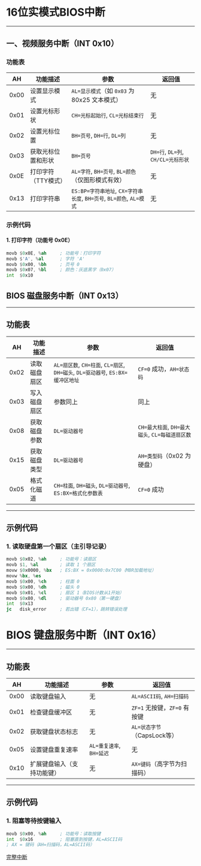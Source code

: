 # 16位实模式BIOS中断

---

## 一、视频服务中断（INT 0x10）

### 功能表
| AH   | 功能描述               | 参数                                                                 | 返回值               |
|------|------------------------|----------------------------------------------------------------------|----------------------|
| 0x00 | 设置显示模式           | `AL=显示模式`（如 `0x03` 为 80x25 文本模式）                        | 无                   |
| 0x01 | 设置光标形状           | `CH=光标起始行`, `CL=光标结束行`                                    | 无                   |
| 0x02 | 设置光标位置           | `BH=页号`, `DH=行`, `DL=列`                                         | 无                   |
| 0x03 | 获取光标位置和形状     | `BH=页号`                                                           | `DH=行`, `DL=列`, `CH/CL=光标形状` |
| 0x0E | 打印字符（TTY模式）    | `AL=字符`, `BH=页号`, `BL=颜色`（仅图形模式有效）                   | 无                   |
| 0x13 | 打印字符串             | `ES:BP=字符串地址`, `CX=字符串长度`, `BH=页号`, `BL=颜色`, `AL=模式` | 无                   |

### 示例代码
#### 1. 打印字符（功能号 0x0E）
```asm
movb $0x0E, %ah     ; 功能号：打印字符
movb $'A', %al      ; 字符 'A'
movb $0x00, %bh     ; 页号 0
movb $0x07, %bl     ; 颜色：灰底黑字（0x07）
int  $0x10
```

## BIOS 磁盘服务中断（INT 0x13）

---

## 功能表

| AH   | 功能描述               | 参数                                                                 | 返回值               |
|------|------------------------|----------------------------------------------------------------------|----------------------|
| 0x02 | 读取磁盘扇区           | `AL=扇区数`, `CH=柱面`, `CL=扇区`, `DH=磁头`, `DL=驱动器号`, `ES:BX=缓冲区地址` | `CF=0` 成功，`AH=状态码` |
| 0x03 | 写入磁盘扇区           | 参数同上                                                             | 同上                 |
| 0x08 | 获取磁盘参数           | `DL=驱动器号`                                                       | `CH=最大柱面`, `DH=最大磁头`, `CL=每磁道扇区数` |
| 0x15 | 获取磁盘类型           | `DL=驱动器号`                                                       | `AH=类型码`（0x02 为硬盘） |
| 0x05 | 格式化磁道             | `CH=柱面`, `DH=磁头`, `DL=驱动器号`, `ES:BX=格式化参数表`            | `CF=0` 成功          |

---

## 示例代码

### 1. 读取硬盘第一个扇区（主引导记录）
```asm
movb $0x02, %ah     ; 功能号：读扇区
movb $1, %al        ; 读取 1 个扇区
movw $0x0000, %bx   ; ES:BX = 0x0000:0x7C00（MBR加载地址）
movw %bx, %es
movb $0x00, %ch     ; 柱面 0
movb $0x00, %dh     ; 磁头 0
movb $0x01, %cl     ; 扇区 1（BIOS计数从1开始）
movb $0x80, %dl     ; 驱动器号 0x80（第一硬盘）
int  $0x13
jc   disk_error     ; 若出错（CF=1），跳转错误处理
```


# BIOS 键盘服务中断（INT 0x16）

---

## 功能表

| AH   | 功能描述               | 参数              | 返回值               |
|------|------------------------|-------------------|----------------------|
| 0x00 | 读取键盘输入           | 无                | `AL=ASCII码`, `AH=扫描码` |
| 0x01 | 检查键盘缓冲区         | 无                | `ZF=1` 无按键，`ZF=0` 有按键 |
| 0x02 | 获取键盘状态标志       | 无                | `AL=状态字节`（CapsLock等） |
| 0x05 | 设置键盘重复速率       | `AL=重复速率`, `BH=延迟` | 无                 |
| 0x10 | 扩展键盘输入（支持功能键） | 无               | `AX=键码`（高字节为扫描码） |

---

## 示例代码

### 1. 阻塞等待按键输入
```asm
movb $0x00, %ah     ; 功能号：读取按键
int  $0x16          ; 阻塞直到按键，AL=ASCII码
; AX = 键码（AH=扫描码，AL=ASCII码）
```

[完整中断](http://www.ctyme.com/intr/int.htm)